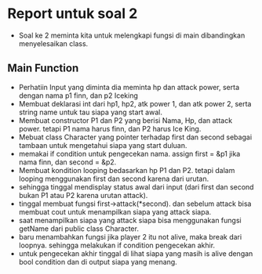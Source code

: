 # Report untuk soal 2

- Soal ke 2 meminta kita untuk melengkapi fungsi di main dibandingkan menyelesaikan class.

## Main Function

- Perhatiin Input yang diminta dia meminta hp dan attack power, serta dengan nama p1 finn, dan p2 Iceking
- Membuat deklarasi int dari hp1, hp2, atk power 1, dan atk power 2, serta string name untuk tau siapa yang start awal.
- Membuat constructor P1 dan P2 yang berisi Nama, Hp, dan attack power. tetapi P1 nama harus finn, dan P2 harus Ice King.
- Mebuat class Character yang pointer terhadap first dan second sebagai tambaan untuk mengetahui siapa yang start duluan.
- memakai if condition untuk pengecekan nama. assign first = &p1 jika nama finn, dan second = &p2.
- Membuat kondition looping bedasarkan hp P1 dan P2. tetapi dalam looping menggunakan first dan second karena dari urutan.
- sehingga tinggal mendisplay status awal dari input (dari first dan second bukan P1 atau P2 karena urutan attack).
- tinggal membuat fungsi first->attack(*second). dan sebelum attack bisa membuat cout untuk menampilkan siapa yang attack siapa.
- saat menampilkan siapa yang attack siapa bisa menggunakan fungsi getName dari public class Character.
- baru menambahkan fungsi jika player 2 itu not alive, maka break dari loopnya. sehingga melakukan if condition pengecekan akhir.
- untuk pengecekan akhir tinggal di lihat siapa yang masih is alive dengan bool condition dan di output siapa yang menang.